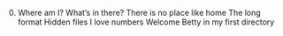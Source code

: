 0. Where am I?
What’s in there?
There is no place like home
The long format
Hidden files
I love numbers
Welcome
Betty in my first directory 
